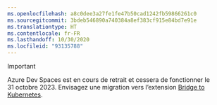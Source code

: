 ```yaml
---
ms.openlocfilehash: a8c0dee3a27fe1fe47b50cad1242fb59866261c0
ms.sourcegitcommit: 3bdeb546890a740384a8ef383cf915e84bd7e91e
ms.translationtype: HT
ms.contentlocale: fr-FR
ms.lasthandoff: 10/30/2020
ms.locfileid: "93135788"
---
```

> [!IMPORTANT]
> Azure Dev Spaces est en cours de retrait et cessera de fonctionner le 31 octobre 2023. Envisagez une migration vers l’extension [Bridge to Kubernetes](../articles/dev-spaces/migrate-to-bridge-to-kubernetes.md).